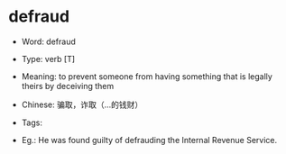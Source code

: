 # defraud

- Word: defraud

- Type: verb [T]
- Meaning: to prevent someone from having something that is legally theirs by deceiving them
- Chinese: 骗取，诈取（…的钱财）
- Tags: 
- Eg.: He was found guilty of defrauding the Internal Revenue Service.

